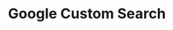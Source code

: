 ---
title: Google Custom Search
layout: gcse
sidebar: false
toc: false
search: false
draft: true
---